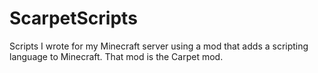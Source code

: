 # ScarpetScripts
Scripts I wrote for my Minecraft server using a mod that adds a scripting language to Minecraft.
That mod is the Carpet mod.
